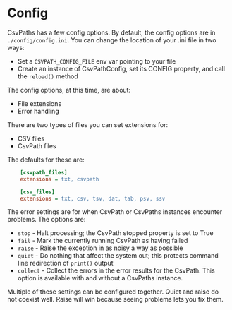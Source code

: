 
# Config

CsvPaths has a few config options. By default, the config options are in `./config/config.ini`. You can change the location of your .ini file in two ways:
- Set a `CSVPATH_CONFIG_FILE` env var pointing to your file
- Create an instance of CsvPathConfig, set its CONFIG property, and call the `reload()` method

The config options, at this time, are about:
- File extensions
- Error handling

There are two types of files you can set extensions for:
- CSV files
- CsvPath files

The defaults for these are:

```ini
    [csvpath_files]
    extensions = txt, csvpath

    [csv_files]
    extensions = txt, csv, tsv, dat, tab, psv, ssv
```

The error settings are for when CsvPath or CsvPaths instances encounter problems. The options are:
- `stop` - Halt processing; the CsvPath stopped property is set to True
- `fail` - Mark the currently running CsvPath as having failed
- `raise` - Raise the exception in as noisy a way as possible
- `quiet` - Do nothing that affect the system out; this protects command line redirection of `print()` output
- `collect` - Collect the errors in the error results for the CsvPath. This option is available with and without a CsvPaths instance.

Multiple of these settings can be configured together. Quiet and raise do not coexist well. Raise will win because seeing problems lets you fix them.





